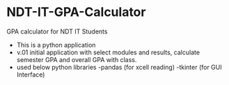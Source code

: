 # NDT-IT-GPA-Calculator
GPA calculator for NDT IT Students
  - This is a python application
  - v.01 initial application with select modules and results, calculate semester GPA and overall GPA with class.
  - used below python libraries
        -pandas (for xcell reading)
        -tkinter (for GUI Interface)
